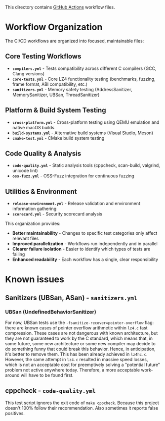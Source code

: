 This directory contains [GitHub Actions](https://github.com/features/actions) workflow files.

# Workflow Organization

The CI/CD workflows are organized into focused, maintainable files:

## Core Testing Workflows
- **`compilers.yml`** - Tests compatibility across different C compilers (GCC, Clang versions)
- **`core-tests.yml`** - Core LZ4 functionality testing (benchmarks, fuzzing, frame format, ABI compatibility, etc.)
- **`sanitizers.yml`** - Memory safety testing (AddressSanitizer, MemorySanitizer, UBSan, ThreadSanitizer)

## Platform & Build System Testing
- **`cross-platform.yml`** - Cross-platform testing using QEMU emulation and native macOS builds
- **`build-systems.yml`** - Alternative build systems (Visual Studio, Meson)
- **`cmake-test.yml`** - CMake build system testing

## Code Quality & Analysis
- **`code-quality.yml`** - Static analysis tools (cppcheck, scan-build, valgrind, unicode lint)
- **`oss-fuzz.yml`** - OSS-Fuzz integration for continuous fuzzing

## Utilities & Environment
- **`release-environment.yml`** - Release validation and environment information gathering
- **`scorecard.yml`** - Security scorecard analysis

This organization provides:
- **Better maintainability** - Changes to specific test categories only affect relevant files
- **Improved parallelization** - Workflows run independently and in parallel
- **Clearer failure isolation** - Easier to identify which types of tests are failing
- **Enhanced readability** - Each workflow has a single, clear responsibility

# Known issues

## Sanitizers (UBSan, ASan) - `sanitizers.yml`

### UBSan (UndefinedBehaviorSanitizer)
For now, UBSan tests use the `-fsanitize-recover=pointer-overflow` flag:
there are known cases of pointer overflow arithmetic within `lz4.c` fast compression.
These cases are not dangerous with known architecture,
but they are not guaranteed to work by the C standard,
which means that, in some future, some new architecture or some new compiler
may decide to do something funny that could break this behavior.
Hence, in anticipation, it's better to remove them.
This has been already achieved in `lz4hc.c`.
However, the same attempt in `lz4.c` resulted in massive speed losses,
which is not an acceptable cost for preemptively solving a "potential future" problem
not active anywhere today.
Therefore, a more acceptable work-around will have to be found first.


## cppcheck - `code-quality.yml`

This test script ignores the exit code of `make cppcheck`.
Because this project doesn't 100% follow their recommendation.
Also sometimes it reports false positives.



